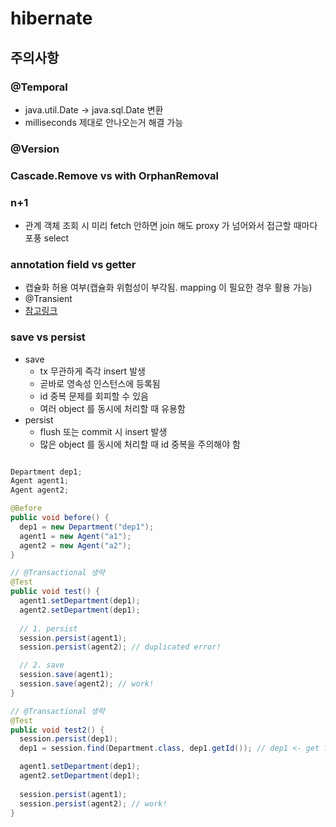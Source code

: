 # hibernate

## 주의사항

### @Temporal
- java.util.Date -> java.sql.Date 변환
- milliseconds 제대로 안나오는거 해결 가능

### @Version

### Cascade.Remove vs with OrphanRemoval

### n+1
- 관계 객체 조회 시 미리 fetch 안하면 join 해도 proxy 가 넘어와서 접근할 때마다 포풍 select

### annotation field vs getter
- 캡슐화 허용 여부(캡슐화 위험성이 부각됨. mapping 이 필요한 경우 활용 가능)
- @Transient
- [참고링크](https://stackoverflow.com/questions/594597/hibernate-annotations-which-is-better-field-or-property-access)

### save vs persist
- save
  - tx 무관하게 즉각 insert 발생
  - 곧바로 영속성 인스턴스에 등록됨
  - id 중복 문제를 회피할 수 있음
  - 여러 object 를 동시에 처리할 때 유용함
- persist
  - flush 또는 commit 시 insert 발생
  - 많은 object 를 동시에 처리할 때 id 중복을 주의해야 함
```java

Department dep1;
Agent agent1;
Agent agent2;

@Before
public void before() {
  dep1 = new Department("dep1");
  agent1 = new Agent("a1");
  agent2 = new Agent("a2");
}

// @Transactional 생략
@Test
public void test() {
  agent1.setDepartment(dep1);
  agent2.setDepartment(dep1);
  
  // 1. persist
  session.persist(agent1);
  session.persist(agent2); // duplicated error!

  // 2. save
  session.save(agent1);
  session.save(agent2); // work!
}

// @Transactional 생략
@Test
public void test2() {
  session.persist(dep1);
  dep1 = session.find(Department.class, dep1.getId()); // dep1 <- get from persist instance!

  agent1.setDepartment(dep1);
  agent2.setDepartment(dep1);
  
  session.persist(agent1);
  session.persist(agent2); // work!
}
```
